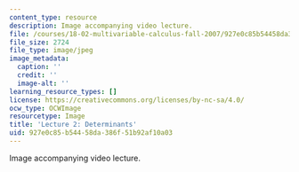 ```yaml
---
content_type: resource
description: Image accompanying video lecture.
file: /courses/18-02-multivariable-calculus-fall-2007/927e0c85b54458da386f51b92af10a03_02.jpg
file_size: 2724
file_type: image/jpeg
image_metadata:
  caption: ''
  credit: ''
  image-alt: ''
learning_resource_types: []
license: https://creativecommons.org/licenses/by-nc-sa/4.0/
ocw_type: OCWImage
resourcetype: Image
title: 'Lecture 2: Determinants'
uid: 927e0c85-b544-58da-386f-51b92af10a03
---
```

Image accompanying video lecture.